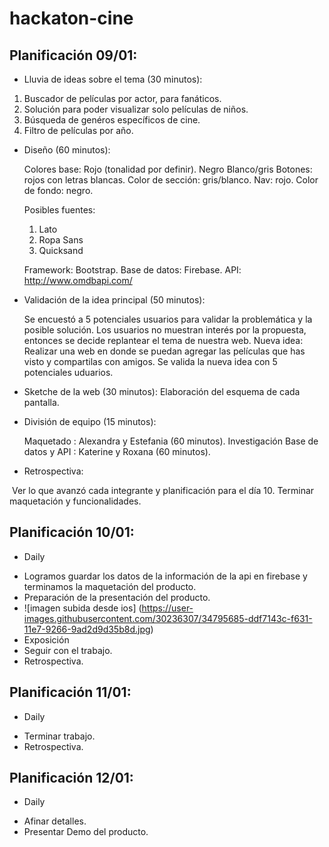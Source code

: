 # hackaton-cine

## Planificación 09/01:

+ Lluvia de ideas sobre el tema (30 minutos):
 1. Buscador de películas por actor, para fanáticos.
 2. Solución para poder visualizar solo películas de niños.
 3. Búsqueda de genéros específicos de cine.
 4. Filtro de películas por año.

+ Diseño (60 minutos):

    Colores base: Rojo (tonalidad por definir).
                  Negro
                  Blanco/gris
    Botones: rojos con letras blancas.
    Color de sección: gris/blanco.
    Nav: rojo.
    Color de fondo: negro.

    Posibles fuentes:
    1. Lato
    2. Ropa Sans
    3. Quicksand
    
    Framework: Bootstrap.
    Base de datos: Firebase.
    API: http://www.omdbapi.com/

+ Validación de la idea principal (50 minutos):

  Se encuestó a 5 potenciales usuarios para validar la problemática y la posible solución.
  Los usuarios no muestran interés por la propuesta, entonces se decide replantear el tema de nuestra web.
  Nueva idea: Realizar una web en donde se puedan agregar las películas que has visto y compartilas con amigos.
  Se valida la nueva idea con 5 potenciales uduarios.

+ Sketche de la web (30 minutos):
  Elaboración del esquema de cada pantalla.

+ División de equipo (15 minutos):

  Maquetado : Alexandra y Estefania (60 minutos).
  Investigación Base de datos y API : Katerine y Roxana (60 minutos).

  
+ Retrospectiva:

  Ver lo que avanzó cada integrante y planificación para el día 10. Terminar maquetación y funcionalidades.
   
  ## Planificación 10/01:
  
 + Daily
 
 - Logramos guardar los datos de la información de la api en firebase y terminamos la maquetación del producto.
 - Preparación de la presentación del producto.
 -  ![imagen subida desde ios] (https://user-images.githubusercontent.com/30236307/34795685-ddf7143c-f631-11e7-9266-9ad2d9d35b8d.jpg)
 - Exposición 
 - Seguir con el trabajo.
 - Retrospectiva.

## Planificación 11/01:
 
 + Daily
 
 - Terminar trabajo.
 - Retrospectiva.

## Planificación 12/01:

+ Daily

- Afinar detalles.
- Presentar Demo del producto.

